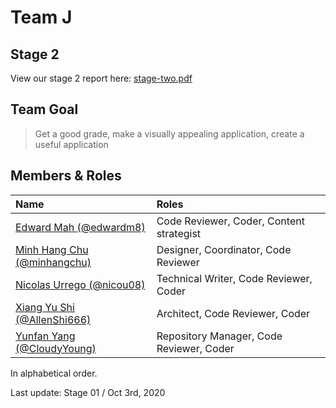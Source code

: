 # Team J

## Stage 2
View our stage 2 report here: [stage-two.pdf](stage-two.pdf)

## Team Goal
> Get a good grade, make a visually appealing application, create a useful application

## Members & Roles

| Name                                                          | Roles                                  |
|:--------------------------------------------------------------|:---------------------------------------|
|[Edward Mah (@edwardm8)](https://github.com/edwardm8)          |Code Reviewer, Coder, Content strategist|
|[Minh Hang Chu (@minhangchu)](https://github.com/minhangchu)   |Designer, Coordinator, Code Reviewer    |
|[Nicolas Urrego (@nicou08)](https://github.com/nicou08) |Technical Writer, Code Reviewer, Coder  |
|[Xiang Yu Shi (@AllenShi666)](https://github.com/AllenShi666)  |Architect, Code Reviewer, Coder         |
|[Yunfan Yang (@CloudyYoung)](https://github.com/CloudyYoung)   |Repository Manager, Code Reviewer, Coder|

In alphabetical order.



Last update: Stage 01 / Oct 3rd, 2020
